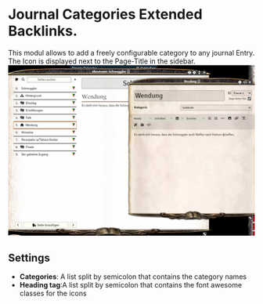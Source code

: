 # Journal Categories Extended Backlinks. 
This modul allows to add a freely configurable category to any journal Entry. The Icon is displayed next to the Page-Title in the sidebar. 
![a variety of entities showing links](example1.jpg)
## Settings
* **Categories**: A list split by semicolon that contains the category names
* **Heading tag**:A list split by semicolon that contains the font awesome classes for the icons
